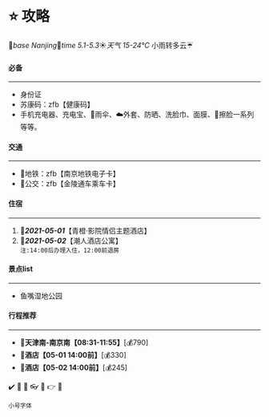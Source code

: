 # :star: 攻略

:purple_heart:*base Nanjing*:green_heart:*time 5.1-5.3*:sunny:*天气 15-24℃* 小雨转多云:umbrella:

#### 必备
---

- 身份证
- 苏康码：zfb【健康码】
- 手机充电器、充电宝、:closed_umbrella:雨伞、:cloud:外套、防晒、洗脸巾、面膜、:girl:擦脸一系列等等。

#### 交通
---

- :monorail:地铁：zfb【南京地铁电子卡】
- :bus:公交：zfb【金陵通车乘车卡】

#### 住宿
---

1. :love_hotel:***2021-05-01***【青橙·影院情侣主题酒店】
1. :hotel:***2021-05-02***【潮人酒店公寓】     
   `注:14:00后办理入住，12:00前退房`

#### 景点list
---

- 鱼嘴湿地公园




#### 行程推荐
---

- :bullettrain_side:**天津南-南京南【08:31-11:55】**[:moneybag:790]
- :love_hotel:**酒店【05-01 14:00前】**[:moneybag:330]
- :hotel:**酒店【05-02 14:00前】**[:moneybag:245]

:heavy_check_mark:
:train2:
:ribbon:
:eyeglasses:
:two_women_holding_hands:
:point_right:
:taxi:

<small>小号字体</small>



